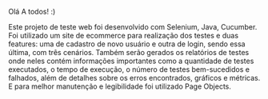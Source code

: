 Olá A todos! :)

Este projeto de teste web foi desenvolvido com Selenium, Java, Cucumber.
Foi utilizado um site de ecommerce para realização dos testes e duas features:
uma de cadastro de novo usuário e outra de login, sendo essa última, com 
três cenários. Também serão gerados os relatórios de testes onde neles contém informações
importantes como a quantidade de testes executados, o tempo de execução, o número de testes 
bem-sucedidos e falhados, além de detalhes sobre os erros encontrados, gráficos e métricas.
E para melhor manutenção e legibilidade foi utilizado Page Objects.

